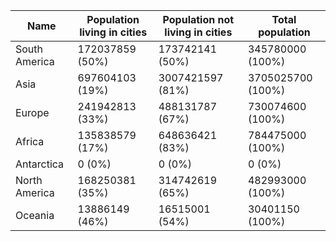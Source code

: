 | Name | Population living in cities | Population not living in cities | Total population |
| --- | --- | --- | --- |
| South America | 172037859 (50%) | 173742141 (50%) | 345780000 (100%) |
| Asia | 697604103 (19%) | 3007421597 (81%) | 3705025700 (100%) |
| Europe | 241942813 (33%) | 488131787 (67%) | 730074600 (100%) |
| Africa | 135838579 (17%) | 648636421 (83%) | 784475000 (100%) |
| Antarctica | 0 (0%) | 0 (0%) | 0 (0%) |
| North America | 168250381 (35%) | 314742619 (65%) | 482993000 (100%) |
| Oceania | 13886149 (46%) | 16515001 (54%) | 30401150 (100%) |
